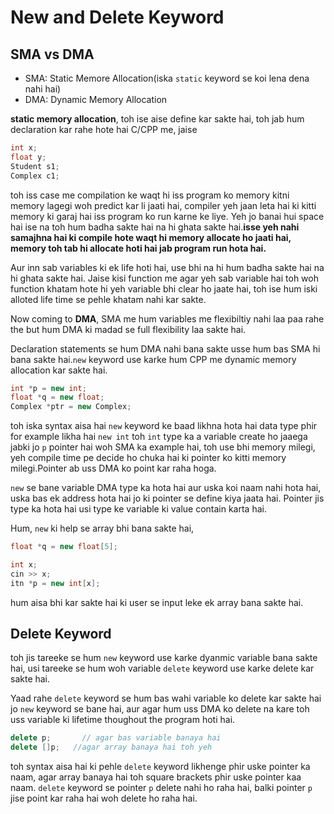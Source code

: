 # New and Delete Keyword

## SMA vs DMA

- SMA: Static Memore Allocation(iska `static` keyword se koi lena dena nahi hai)
- DMA: Dynamic Memory Allocation

**static memory allocation**, toh ise aise define kar sakte hai, toh jab hum declaration kar rahe hote hai C/CPP me, jaise

```cpp
int x;
float y;
Student s1;
Complex c1;
```

toh iss case me compilation ke waqt hi iss program ko memory kitni memory lagegi woh predict kar li jaati hai, compiler yeh jaan leta hai ki kitti memory ki garaj hai iss program ko run karne ke liye. Yeh jo banai hui space hai ise na toh hum badha sakte hai na hi ghata sakte hai.**isse yeh nahi samajhna hai ki compile hote waqt hi memory allocate ho jaati hai, memory toh tab hi allocate hoti hai jab program run hota hai.**

Aur inn sab variables ki ek life hoti hai, use bhi na hi hum badha sakte hai na hi ghata sakte hai. Jaise kisi function me agar yeh sab variable hai toh woh function khatam hote hi yeh variable bhi clear ho jaate hai, toh ise hum iski alloted life time se pehle khatam nahi kar sakte.

Now coming to **DMA**, SMA me hum variables me flexibiltiy nahi laa paa rahe the but hum DMA ki madad se full flexibility laa sakte hai.

Declaration statements se hum DMA nahi bana sakte usse hum bas SMA hi bana sakte hai.`new` keyword use karke hum CPP me dynamic memory allocation kar sakte hai.

```cpp
int *p = new int;
float *q = new float;
Complex *ptr = new Complex;
```

toh iska syntax aisa hai `new` keyword ke baad likhna hota hai data type phir for example likha hai `new int` toh `int` type ka a variable create ho jaaega jabki jo `p` pointer hai woh SMA ka example hai, toh use bhi memory milegi, yeh compile time pe decide ho chuka hai ki pointer ko kitti memory milegi.Pointer ab uss DMA ko point kar raha hoga.

`new` se bane variable DMA type ka hota hai aur uska koi naam nahi hota hai, uska bas ek address hota hai jo ki pointer se define kiya jaata hai. Pointer jis type ka hota hai usi type ke variable ki value contain karta hai.

Hum, `new` ki help se array bhi bana sakte hai,

```cpp
float *q = new float[5];

int x;
cin >> x;
itn *p = new int[x];
```

hum aisa bhi kar sakte hai ki user se input leke ek array bana sakte hai.

## Delete Keyword

toh jis tareeke se hum `new` keyword use karke dyanmic variable bana sakte hai, usi tareeke se hum woh variable `delete` keyword use karke delete kar sakte hai.

Yaad rahe `delete` keyword se hum bas wahi variable ko delete kar sakte hai jo `new` keyword se bane hai, aur agar hum uss DMA ko delete na kare toh uss variable ki lifetime thoughout the program hoti hai.

```cpp
delete p;       // agar bas variable banaya hai
delete []p;   //agar array banaya hai toh yeh
```

toh syntax aisa hai ki pehle `delete` keyword likhenge phir uske pointer ka naam, agar array banaya hai toh square brackets phir uske pointer kaa naam.
`delete` keyword se pointer `p` delete nahi ho raha hai, balki pointer `p` jise point kar raha hai woh delete ho raha hai.
